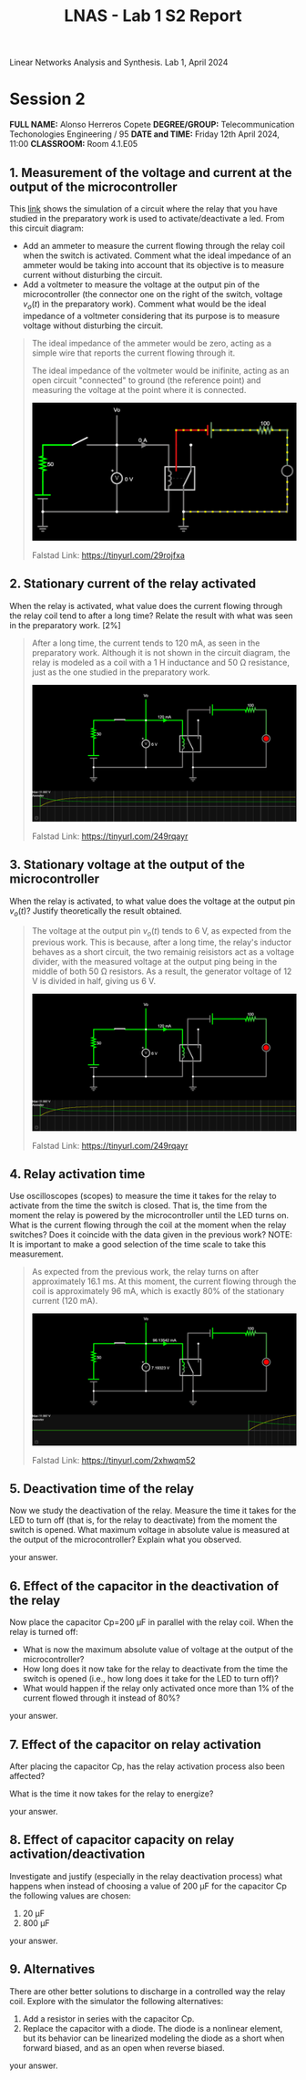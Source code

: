 ﻿---
title: LNAS - Lab 1 S2 Report
---

<style>
:root {
    --markdown-font-family: "Times New Roman", Times, serif;
    --markdown-font-size: 10.5pt;
    --vscode-textBlockQuote-border: #9599e1;
}
</style>

<p class="supt1 center">Linear Networks Analysis and Synthesis. Lab 1, April 2024</p>

# Session 2

**FULL NAME:** Alonso Herreros Copete
**DEGREE/GROUP:** Telecommunication Techonologies Engineering / 95
**DATE and TIME:** Friday 12th April 2024, 11:00
**CLASSROOM:** Room 4.1.E05

## 1. Measurement of the voltage and current at the output of the microcontroller

This [link](https://tinyurl.com/28rkgpau) shows the simulation of a circuit where the relay that you have
studied in the preparatory work is used to activate/deactivate a led. From this circuit diagram:

* Add an ammeter to measure the current flowing through the relay coil when the switch is activated. Comment
  what the ideal impedance of an ammeter would be taking into account that its objective is to measure current
  without disturbing the circuit.
* Add a voltmeter to measure the voltage at the output pin of the microcontroller (the connector one on the
  right of the switch, voltage $v_o(t)$ in the preparatory work). Comment what would be the ideal impedance of
  a voltmeter considering that its purpose is to measure voltage without disturbing the circuit.

> The ideal impedance of the ammeter would be zero, acting as a simple wire that reports the current flowing
> through it.
>
> The ideal impedance of the voltmeter would be inifinite, acting as an open circuit "connected" to ground
> (the reference point) and measuring the voltage at the point where it is connected.
>
> ![alt text](img/fig_2.2.1.1.png)
>
> <p class="caption center">
> Falstad Link: <a href="https://tinyurl.com/29rojfxa">https://tinyurl.com/29rojfxa</a>
> </p>

## 2. Stationary current of the relay activated
When the relay is activated, what value does the current flowing through the relay coil tend to after a long
time? Relate the result with what was seen in the preparatory work. [2%]

> After a long time, the current tends to 120 mA, as seen in the preparatory work. Although it is not shown in
> the circuit diagram, the relay is modeled as a coil with a 1 H inductance and 50 Ω resistance, just as the
> one studied in the preparatory work.
>
> ![alt text](img/fig_2.2.2.1.png)
>
> <p class="caption center">
> Falstad Link: <a href="https://tinyurl.com/249rqayr">https://tinyurl.com/249rqayr</a>
> </p>

## 3. Stationary voltage at the output of the microcontroller
When the relay is activated, to what value does the voltage at the output pin $v_o(t)$? Justify theoretically
the result obtained.

> The voltage at the output pin $v_o(t)$ tends to 6 V, as expected from the previous work. This is because,
> after a long time, the relay's inductor behaves as a short circuit, the two remainig reisistors act as a
> voltage divider, with the measured voltage at the output ping being in the middle of both 50 Ω resistors.
> As a result, the generator voltage of 12 V is divided in half, giving us 6 V.
>
> ![alt text](img/fig_2.2.2.1.png)
>
> <p class="caption center">
> Falstad Link: <a href="https://tinyurl.com/249rqayr">https://tinyurl.com/249rqayr</a>
> </p>

## 4. Relay activation time
Use oscilloscopes (scopes) to measure the time it takes for the relay to activate from the time the switch is
closed. That is, the time from the moment the relay is powered by the microcontroller until the LED turns on.
What is the current flowing through the coil at the moment when the relay switches? Does it coincide with the
data given in the previous work? NOTE: It is important to make a good selection of the time scale to take this
measurement.

> As expected from the previous work, the relay turns on after approximately 16.1 ms. At this moment, the
> current flowing through the coil is approximately 96 mA, which is exactly 80% of the stationary current
> (120 mA).
>
> ![alt text](img/fig_2.2.4.1.png)
>
> <p class="caption center">
> Falstad Link: <a href="https://tinyurl.com/2xhwqm52">https://tinyurl.com/2xhwqm52</a>
> </p>

## 5. Deactivation time of the relay
Now we study the deactivation of the relay. Measure the time it takes for the LED to turn off (that is, for
the relay to deactivate) from the moment the switch is opened. What maximum voltage in absolute value is
measured at the output of the microcontroller? Explain what you observed.


<!-- TODO: Insert here the explanation of what is observed in the screenshot and the reasoning of -->
your answer.

## 6. Effect of the capacitor in the deactivation of the relay
Now place the capacitor Cp=200 µF in parallel with the relay coil. When the relay is turned off:

* What is now the maximum absolute value of voltage at the output of the microcontroller?
* How long does it now take for the relay to deactivate from the time the switch is opened (i.e., how long
  does it take for the LED to turn off)?
* What would happen if the relay only activated once more than 1% of the current flowed through it instead of
  80%?

<!-- TODO: Insert the screenshot(s) here and, optionally, the link(s). -->

<!-- TODO: Insert here the explanation of what is observed in the screenshot and the reasoning of -->
your answer.

## 7. Effect of the capacitor on relay activation
After placing the capacitor Cp, has the relay activation process also been affected?

What is the time it now takes for the relay to energize?

<!-- TODO: Insert the screenshot(s) here and, optionally, the link(s). -->

<!-- TODO: Insert here the explanation of what is observed in the screenshot and the reasoning of -->
your answer.

## 8. Effect of capacitor capacity on relay activation/deactivation
Investigate and justify (especially in the relay deactivation process) what happens when instead of choosing a
value of 200 µF for the capacitor Cp the following values ​​are chosen:

1. 20 µF
2. 800 µF

<!-- TODO: Insert the screenshot(s) here and, optionally, the link(s). -->

<!-- TODO: Insert here the explanation of what is observed in the screenshot and the reasoning of -->
your answer.

## 9. Alternatives
There are other better solutions to discharge in a controlled way the relay coil.
Explore with the simulator the following alternatives:

1. Add a resistor in series with the capacitor Cp.
2. Replace the capacitor with a diode. The diode is a nonlinear element, but its behavior can be linearized
   modeling the diode as a short when forward biased, and as an open when reverse biased.

<!-- TODO: Insert the screenshot(s) here and, optionally, the link(s). -->

<!-- TODO: Insert here the explanation of what is observed in the screenshot and the reasoning of -->
your answer.